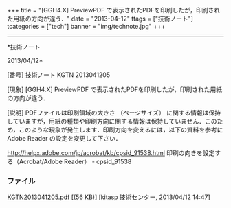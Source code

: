 ﻿+++
title = "[GGH4.X] PreviewPDF で表示されたPDFを印刷したが，印刷された用紙の方向が違う．"
date = "2013-04-12"
ttags = ["技術ノート"]
tcategories = ["tech"]
banner = "img/technote.jpg"
+++

-----------------------------------------------------------------------------------------------------------------------------

*技術ノート

2013/04/12*


[番号]
技術ノート KGTN 2013041205

[現象]
[GGH4.X] PreviewPDF
で表示されたPDFを印刷したが，印刷された用紙の方向が違う．

[説明]
PDFファイルは印刷領域の大きさ （ページサイズ）
に関する情報は保持していますが，用紙の種類や印刷方向に関する情報は保持していません．このため，このような現象が発生します．印刷方向を変えるには，以下の資料を参考に
Adobe Reader の設定を変更して下さい．

<http://helpx.adobe.com/jp/acrobat/kb/cpsid_91538.html>
印刷の向きを設定する（Acrobat/Adobe Reader） - cpsid_91538


### ファイル

 
 


[KGTN2013041205.pdf](http://techreport.kitasp.net/attachments/download/1318/KGTN2013041205.pdf)
 [(56 KB)] [kitasp 技術センター, 2013/04/12
14:47]


 


 

